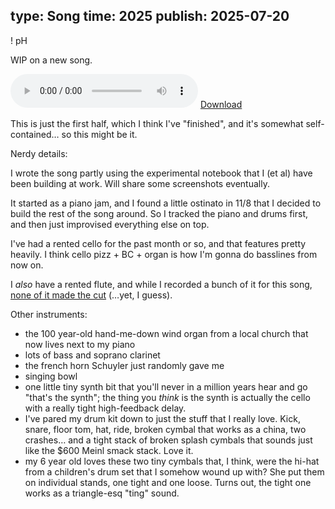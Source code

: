 type: Song
time: 2025
publish: 2025-07-20
---

! pH

WIP on a new song.

<p class="audio">
  <audio src="https://cdn.ivanish.ca/ph/ph-short.mp3" controls preload="metadata"></audio>
  <a download href="https://cdn.ivanish.ca/ph/ph-short.mp3">Download</a>
</p>

This is just the first half, which I think I've "finished", and it's somewhat self-contained… so this might be it.

Nerdy details:

I wrote the song partly using the experimental notebook that I (et al) have been building at work. Will share some screenshots eventually.

It started as a piano jam, and I found a little ostinato in 11/8 that I decided to build the rest of the song around. So I tracked the piano and drums first, and then just improvised everything else on top.

I've had a rented cello for the past month or so, and that features pretty heavily. I think cello pizz + BC + organ is how I'm gonna do basslines from now on.

I *also* have a rented flute, and while I recorded a bunch of it for this song, [none of it made the cut](/feeling-good-being-bad) (…yet, I guess).

Other instruments:

* the 100 year-old hand-me-down wind organ from a local church that now lives next to my piano
* lots of bass and soprano clarinet
* the french horn Schuyler just randomly gave me
* singing bowl
* one little tiny synth bit that you'll never in a million years hear and go "that's the synth"; the thing you _think_ is the synth is actually the cello with a really tight high-feedback delay.
* I've pared my drum kit down to just the stuff that I really love. Kick, snare, floor tom, hat, ride, broken cymbal that works as a china, two crashes… and a tight stack of broken splash cymbals that sounds just like the $600 Meinl smack stack. Love it.
* my 6 year old loves these two tiny cymbals that, I think, were the hi-hat from a children's drum set that I somehow wound up with? She put them on individual stands, one tight and one loose. Turns out, the tight one works as a triangle-esq "ting" sound.

